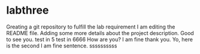 # labthree
Greating a git repository to fulfill the lab requirement
I am editing the README file. Adding some more details about the project description.
Good to see you.
test in 5
test in 6666
How are you?
I am fine thank you.
Yo, here is the second I am fine sentence.
ssssssssss
